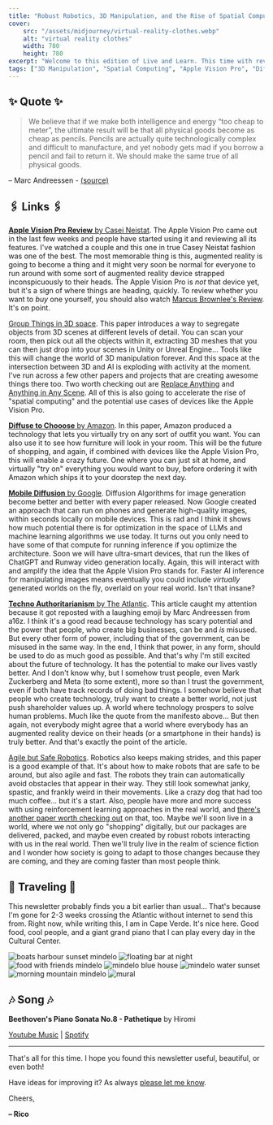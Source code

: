 ```yaml
---
title: "Robust Robotics, 3D Manipulation, and the Rise of Spatial Computing"
cover:
    src: "/assets/midjourney/virtual-reality-clothes.webp"
    alt: "virtual reality clothes"
    width: 780
    height: 780
excerpt: "Welcome to this edition of Live and Learn. This time with reviews of the Apple Vision Pro, Diffusion Models that you can run on your phone, four-legged robots that can automatically avoid obstacles, and more advanced 3D content manipulation tools. As always I hope you enjoy."
tags: ["3D Manipulation", "Spatial Computing", "Apple Vision Pro", "Diffusion Models", "Robust Robotics", "Reinforcement Learning", "Techno Authoritarianism"]
---
```


## ✨ Quote ✨

> We believe that if we make both intelligence and energy “too cheap to meter”, the ultimate result will be that all physical goods become as cheap as pencils. Pencils are actually quite technologically complex and difficult to manufacture, and yet nobody gets mad if you borrow a pencil and fail to return it. We should make the same true of all physical goods.

– Marc Andreessen - [(source)](https://a16z.com/the-techno-optimist-manifesto/)

## 🖇️ Links 🖇️

[**Apple Vision Pro Review** by Casei Neistat](https://www.youtube.com/watch?v=UvkgmyfMPks). The Apple Vision Pro came out in the last few weeks and people have started using it and reviewing all its features. I've watched a couple and this one in true Casey Neistat fashion was one of the best. The most memorable thing is this, augmented reality is going to become a thing and it might very soon be normal for everyone to run around with some sort of augmented reality device strapped inconspicuously to their heads. The Apple Vision Pro is *not* that device yet, but it's a sign of where things are heading, quickly. To review whether you want to *buy* one yourself, you should also watch [Marcus Brownlee's Review](https://www.youtube.com/watch?v=86Gy035z_KA). It's on point.

[Group Things in 3D space](https://www.garfield.studio/). This paper introduces a way to segregate objects from 3D scenes at different levels of detail. You can scan your room, then pick out all the objects within it, extracting 3D meshes that you can then just drop into your scenes in Unity or Unreal Engine... Tools like this will change the world of 3D manipulation forever. And this space at the intersection between 3D and AI is exploding with activity at the moment. I've run across a few other papers and projects that are creating awesome things there too. Two worth checking out are [Replace Anything](https://replaceanything3d.github.io/) and [Anything in Any Scene](https://anythinginanyscene.github.io/). All of this is also going to accelerate the rise of "spatial computing" and the potential use cases of devices like the Apple Vision Pro.

[**Diffuse to Chooose** by Amazon](https://diffuse2choose.github.io/). In this paper, Amazon produced a technology that lets you virtually try on any sort of outfit you want. You can also use it to see how furniture will look in your room. This will be the future of shopping, and again, if combined with devices like the Apple Vision Pro, this will enable a crazy future. One where you can just sit at home, and virtually "try on" everything you would want to buy, before ordering it with Amazon which ships it to your doorstep the next day.

[**Mobile Diffusion** by Google](https://blog.research.google/2024/01/mobilediffusion-rapid-text-to-image.html). Diffusion Algorithms for image generation become better and better with every paper released. Now Google created an approach that can run on phones and generate high-quality images, within seconds locally on mobile devices. This is rad and I think it shows how much potential there is for optimization in the space of LLMs and machine learning algorithms we use today. It turns out you only need to have some of that compute for running inference if you optimize the architecture. Soon we will have ultra-smart devices, that run the likes of ChatGPT and Runway video generation locally. Again, this will interact with and amplify the idea that the Apple Vision Pro stands for. Faster AI inference for manipulating images means eventually you could include *virtually* generated worlds on the fly, overlaid on your real world. Isn't that insane? 

[**Techno Authoritarianism** by The Atlantic](https://www.theatlantic.com/magazine/archive/2024/03/facebook-meta-silicon-valley-politics/677168/). This article caught my attention because it got reposted with a laughing emoji by Marc Andreessen from a16z. I think it's a good read because technology has scary potential and the power that people, who create big businesses, can be and *is* misused. But every other form of power, including that of the government, can be misused in the same way. In the end, I think that power, in any form, should be used to do as much good as possible. And that's why I'm still excited about the future of technology. It has the potential to make our lives vastly better. And I don't know why, but I somehow trust people, even Mark Zuckerberg and Meta (to some extent), more so than I trust the government, even if both have track records of doing bad things. I somehow believe that people who create technology, truly want to create a better world, not just push shareholder values up. A world where technology prospers to solve human problems. Much like the quote from the manifesto above... But then again, not everybody might agree that a world where everybody has an augmented reality device on their heads (or a smartphone in their hands) is truly better. And that's exactly the point of the article.

[Agile but Safe Robotics](https://agile-but-safe.github.io/). Robotics also keeps making strides, and this paper is a good example of that. It's about how to make robots that are safe to be around, but also agile and fast. The robots they train can automatically avoid obstacles that appear in their way. They still look somewhat janky, spastic, and frankly weird in their movements. Like a crazy dog that had too much coffee... but it's a start. Also, people have more and more success with using reinforcement learning approaches in the real world, and [there's another paper worth checking out](https://serl-robot.github.io/) on that, too. Maybe we'll soon live in a world, where we not only go "shopping" digitally, but our packages are delivered, packed, and maybe even created by robust robots interacting with us in the real world. Then we'll truly live in the realm of science fiction and I wonder how society is going to adapt to those changes because they are coming, and they are coming faster than most people think. 

## 🌌 Traveling 🌌

This newsletter probably finds you a bit earlier than usual... That's because I'm gone for 2-3 weeks crossing the Atlantic without internet to send this from. Right now, while writing this, I am in Cape Verde. It's nice here. Good food, cool people, and a giant grand piano that I can play every day in the Cultural Center. 

![boats harbour sunset mindelo](/assets/newsletter/on-the-boat/boats-harbour-sunset-mindelo.webp)
![floating bar at night](/assets/newsletter/on-the-boat/floating-bar-at-night.webp)
![food with friends mindelo](/assets/newsletter/on-the-boat/food-with-friends-mindelo.webp)
![mindelo blue house](/assets/newsletter/on-the-boat/mindelo-blue-house.webp)
![mindelo water sunset](/assets/newsletter/on-the-boat/mindelo-water-sunset.webp)
![morning mountain mindelo](/assets/newsletter/on-the-boat/morning-mountain-mindelo.webp)
![mural](/assets/newsletter/on-the-boat/mural.webp)


## 🎶 Song 🎶

**Beethoven's Piano Sonata No.8 - Pathetique** by Hiromi 

[Youtube Music](https://music.youtube.com/watch?v=Yv_VxwT08T0) | [Spotify](https://open.spotify.com/track/08kouBwoppDP70MmwiNUPr)

---

That's all for this time. I hope you found this newsletter useful, beautiful, or even both!

Have ideas for improving it? As always [please let me know](https://airtable.com/shro1VeyG4lkNXkx2). 

Cheers,

**– Rico**
